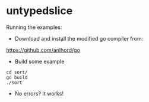 untypedslice
============

Running the examples:

* Download and install the modified go compiler from:

https://github.com/anlhord/go

* Build some example
```
cd sort/
go build
./sort
```
* No errors? It works!
